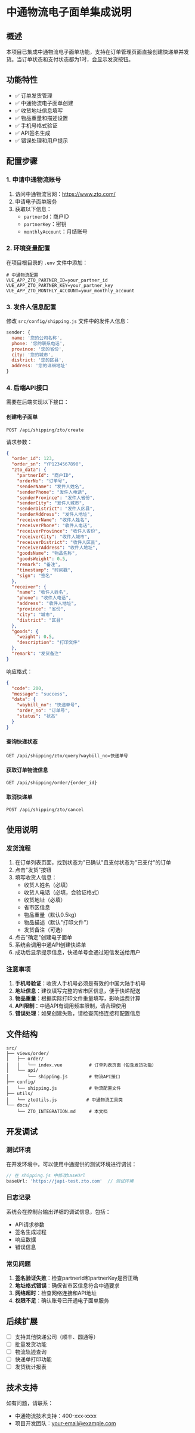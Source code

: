 # 中通物流电子面单集成说明

## 概述

本项目已集成中通物流电子面单功能，支持在订单管理页面直接创建快递单并发货。当订单状态和支付状态都为1时，会显示发货按钮。

## 功能特性

- ✅ 订单发货管理
- ✅ 中通物流电子面单创建
- ✅ 收货地址信息填写
- ✅ 物品重量和描述设置
- ✅ 手机号格式验证
- ✅ API签名生成
- ✅ 错误处理和用户提示

## 配置步骤

### 1. 申请中通物流账号

1. 访问中通物流官网：https://www.zto.com/
2. 申请电子面单服务
3. 获取以下信息：
   - `partnerId`：商户ID
   - `partnerKey`：密钥
   - `monthlyAccount`：月结账号

### 2. 环境变量配置

在项目根目录的 `.env` 文件中添加：

```env
# 中通物流配置
VUE_APP_ZTO_PARTNER_ID=your_partner_id
VUE_APP_ZTO_PARTNER_KEY=your_partner_key
VUE_APP_ZTO_MONTHLY_ACCOUNT=your_monthly_account
```

### 3. 发件人信息配置

修改 `src/config/shipping.js` 文件中的发件人信息：

```javascript
sender: {
  name: '您的公司名称',
  phone: '您的联系电话',
  province: '您的省份',
  city: '您的城市',
  district: '您的区县',
  address: '您的详细地址'
}
```

### 4. 后端API接口

需要在后端实现以下接口：

#### 创建电子面单
```
POST /api/shipping/zto/create
```

请求参数：
```json
{
  "order_id": 123,
  "order_sn": "YP1234567890",
  "zto_data": {
    "partnerId": "商户ID",
    "orderNo": "订单号",
    "senderName": "发件人姓名",
    "senderPhone": "发件人电话",
    "senderProvince": "发件人省份",
    "senderCity": "发件人城市",
    "senderDistrict": "发件人区县",
    "senderAddress": "发件人地址",
    "receiverName": "收件人姓名",
    "receiverPhone": "收件人电话",
    "receiverProvince": "收件人省份",
    "receiverCity": "收件人城市",
    "receiverDistrict": "收件人区县",
    "receiverAddress": "收件人地址",
    "goodsName": "物品名称",
    "goodsWeight": 0.5,
    "remark": "备注",
    "timestamp": "时间戳",
    "sign": "签名"
  },
  "receiver": {
    "name": "收件人姓名",
    "phone": "收件人电话",
    "address": "收件人地址",
    "province": "省份",
    "city": "城市",
    "district": "区县"
  },
  "goods": {
    "weight": 0.5,
    "description": "打印文件"
  },
  "remark": "发货备注"
}
```

响应格式：
```json
{
  "code": 200,
  "message": "success",
  "data": {
    "waybill_no": "快递单号",
    "order_no": "订单号",
    "status": "状态"
  }
}
```

#### 查询快递状态
```
GET /api/shipping/zto/query?waybill_no=快递单号
```

#### 获取订单物流信息
```
GET /api/shipping/order/{order_id}
```

#### 取消快递单
```
POST /api/shipping/zto/cancel
```

## 使用说明

### 发货流程

1. 在订单列表页面，找到状态为"已确认"且支付状态为"已支付"的订单
2. 点击"发货"按钮
3. 填写收货人信息：
   - 收货人姓名（必填）
   - 收货人电话（必填，会验证格式）
   - 收货地址（必填）
   - 省市区信息
   - 物品重量（默认0.5kg）
   - 物品描述（默认"打印文件"）
   - 发货备注（可选）
4. 点击"确定"创建电子面单
5. 系统会调用中通API创建快递单
6. 成功后显示提示信息，快递单号会通过短信发送给用户

### 注意事项

1. **手机号验证**：收货人手机号必须是有效的中国大陆手机号
2. **地址信息**：建议填写完整的省市区信息，便于快递配送
3. **物品重量**：根据实际打印文件重量填写，影响运费计算
4. **API限制**：中通API有调用频率限制，请合理使用
5. **错误处理**：如果创建失败，请检查网络连接和配置信息

## 文件结构

```
src/
├── views/order/
│   ├── order/
│   │   └── index.vue          # 订单列表页面（包含发货功能）
│   └── api/
│       └── shipping.js        # 物流API接口
├── config/
│   └── shipping.js            # 物流配置文件
├── utils/
│   └── ztoUtils.js           # 中通物流工具类
└── docs/
    └── ZTO_INTEGRATION.md     # 本文档
```

## 开发调试

### 测试环境

在开发环境中，可以使用中通提供的测试环境进行调试：

```javascript
// 在 shipping.js 中修改baseUrl
baseUrl: 'https://japi-test.zto.com'  // 测试环境
```

### 日志记录

系统会在控制台输出详细的调试信息，包括：
- API请求参数
- 签名生成过程
- 响应数据
- 错误信息

### 常见问题

1. **签名验证失败**：检查partnerId和partnerKey是否正确
2. **地址格式错误**：确保省市区信息符合中通要求
3. **网络超时**：检查网络连接和API地址
4. **权限不足**：确认账号已开通电子面单服务

## 后续扩展

- [ ] 支持其他快递公司（顺丰、圆通等）
- [ ] 批量发货功能
- [ ] 物流轨迹查询
- [ ] 快递单打印功能
- [ ] 发货统计报表

## 技术支持

如有问题，请联系：
- 中通物流技术支持：400-xxx-xxxx
- 项目开发团队：your-email@example.com